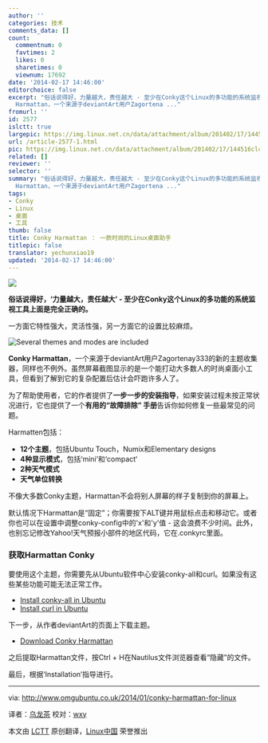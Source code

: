 ```yaml
---
author: ''
categories: 技术
comments_data: []
count:
  commentnum: 0
  favtimes: 2
  likes: 0
  sharetimes: 0
  viewnum: 17692
date: '2014-02-17 14:46:00'
editorchoice: false
excerpt: "俗话说得好，力量越大，责任越大 - 至少在Conky这个Linux的多功能的系统监视工具上面是完全正确的。\r\n一方面它特性强大，灵活性强，另一方面它的设置比较麻烦。\r\n\r\nConky
  Harmattan，一个来源于deviantArt用户Zagortena ..."
fromurl: ''
id: 2577
islctt: true
largepic: https://img.linux.net.cn/data/attachment/album/201402/17/144516clcxwkwvwvtftcck.jpg
url: /article-2577-1.html
pic: https://img.linux.net.cn/data/attachment/album/201402/17/144516clcxwkwvwvtftcck.jpg.thumb.jpg
related: []
reviewer: ''
selector: ''
summary: "俗话说得好，力量越大，责任越大 - 至少在Conky这个Linux的多功能的系统监视工具上面是完全正确的。\r\n一方面它特性强大，灵活性强，另一方面它的设置比较麻烦。\r\n\r\nConky
  Harmattan，一个来源于deviantArt用户Zagortena ..."
tags:
- Conky
- Linux
- 桌面
- 工具
thumb: false
title: Conky Harmattan ： 一款时尚的Linux桌面助手
titlepic: false
translator: yechunxiao19
updated: '2014-02-17 14:46:00'
---
```


![](/data/attachment/album/201402/17/144516clcxwkwvwvtftcck.jpg)


**俗话说得好，‘力量越大，责任越大’ - 至少在Conky这个Linux的多功能的系统监视工具上面是完全正确的。**


一方面它特性强大，灵活性强，另一方面它的设置比较麻烦。


![Several themes and modes are included](/data/attachment/album/201402/17/144524a4ravyi134y7w3gi.png)


**Conky Harmattan**，一个来源于deviantArt用户Zagortenay333的新的主题收集器，同样也不例外。虽然屏幕截图显示的是一个能打动大多数人的时尚桌面小工具，但看到了解到它的复杂配置后估计会吓跑许多人了。


为了帮助使用者，它的作者提供了**一步一步的安装指导**，如果安装过程未按正常状况进行，它也提供了一个**有用的“故障排除” 手册**告诉你如何修复一些最常见的问题。


Harmatten包括：


* **12个主题**，包括Ubuntu Touch，Numix和Elementary designs
* **4种显示模式**，包括‘mini’和‘compact‘
* **2种天气模式**
* **天气单位转换**


不像大多数Conky主题，Harmattan不会将别人屏幕的样子复制到你的屏幕上。


默认情况下Harmattan是“固定”；你需要按下ALT键并用鼠标点击和移动它。或者你也可以在设置中调整conky-config中的'x'和'y'值 - 这会浪费不少时间。此外，也别忘记修改Yahoo!天气预报小部件的地区代码，它在.conkyrc里面。


### 获取Harmattan Conky


要使用这个主题，你需要先从Ubuntu软件中心安装conky-all和curl。如果没有这些某些功能可能无法正常工作。


* [Install conky-all in Ubuntu](apt:conky-all)
* [Install curl in Ubuntu](apt:curl)


下一步，从作者deviantArt的页面上下载主题。


* [Download Conky Harmattan](http://www.deviantart.com/art/Conky-Harmattan-426662366)


之后提取Harmattan文件，按Ctrl + H在Nautilus文件浏览器查看“隐藏”的文件。


最后，根据‘Installation’指导进行。




---


via: <http://www.omgubuntu.co.uk/2014/01/conky-harmattan-for-linux>


译者：[乌龙茶](https://github.com/yechunxiao19) 校对：[wxy](https://github.com/wxy)


本文由 [LCTT](https://github.com/LCTT/TranslateProject) 原创翻译，[Linux中国](http://linux.cn/) 荣誉推出